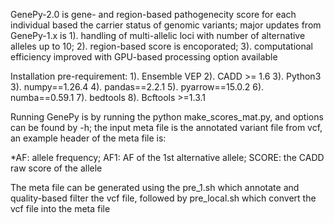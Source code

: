 GenePy-2.0 is gene- and region-based pathogenecity score for each individual based the carrier status of genomic variants; major updates from GenePy-1.x is 1). handling of multi-allelic loci with number of alternative alleles up to 10; 2). region-based score is encoporated; 3). computational efficiency improved with GPU-based processing option available

Installation pre-requirement:
1). Ensemble VEP 
2). CADD >= 1.6
3). Python3
3). numpy==1.26.4
4). pandas==2.2.1
5). pyarrow==15.0.2
6). numba==0.59.1
7). bedtools
8). Bcftools >=1.3.1

Running GenePy is by running the python make_scores_mat.py, and options can be found by -h; the input meta file is the annotated variant file from vcf, an example header of the meta file is:



*AF: allele frequency; AF1: AF of the 1st alternative allele; SCORE: the CADD raw score of the allele

The meta file can be generated using the pre_1.sh which annotate and quality-based filter the vcf file, followed by pre_local.sh which convert the vcf file into the meta file
